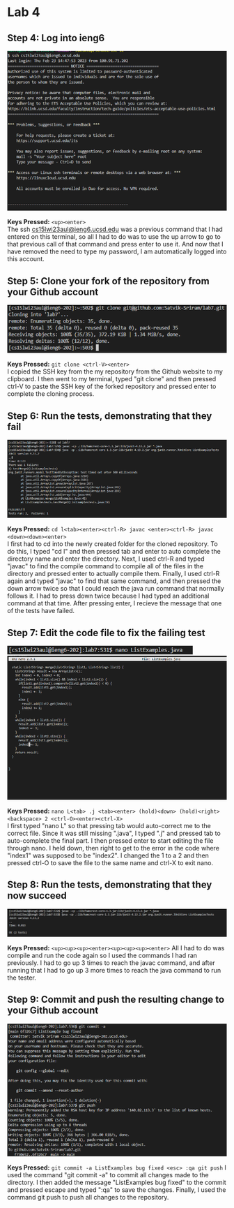 # **Lab 4**

## Step 4: Log into ieng6

![](Lab_4_pic_1.png)

**Keys Pressed:** ```<up><enter>``` \
The ssh cs15lwi23aul@ieng6.ucsd.edu was a previous command that I had entered on this terminal, so all I had to do was to use the up arrow to go to that previous call of that command and press enter to use it. And now that I have removed the need to type my password, I am automatically logged into this account. 
  
## Step 5: Clone your fork of the repository from your Github account

![](Lab_4_pic_2.png)

**Keys Pressed:** ```git clone <ctrl-V><enter>``` \
I copied the SSH key from the my repository from the Github website to my clipboard. I then went to my terminal, typed "git clone" and then pressed ctrl-V to paste the SSH key of the forked repository and pressed enter to complete the cloning process. 

## Step 6: Run the tests, demonstrating that they fail

![](Lab_4_pic_3.png)

**Keys Pressed:** ```cd l<tab><enter><ctrl-R> javac <enter><ctrl-R> javac <down><down><enter>``` \
I first had to cd into the newly created folder for the cloned repository. To do this, I typed "cd l" and then pressed tab and enter to auto complete the directory name and enter the directory. Next, I used ctrl-R and typed "javac" to find the compile command to compile all of the files in the directory and pressed enter to actually compile them. Finally, I used ctrl-R again and typed "javac" to find that same command, and then pressed the down arrow twice so that I could reach the java run command that normally follows it. I had to press down twice because I had typed an additional command at that time. After pressing enter, I recieve the message that one of the tests have failed. 

## Step 7: Edit the code file to fix the failing test

![](Lab_4_pic_4.png)
![](Lab_4_pic_5.png)

**Keys Pressed:** ```nano L<tab> .j <tab><enter> (hold)<down> (hold)<right><backspace> 2 <ctrl-O><enter><ctrl-X>``` \
I first typed "nano L" so that pressing tab would auto-correct me to the correct file. Since it was still missing ".java", I typed ".j" and pressed tab to auto-complete the final part. I then pressed enter to start editing the file through nano. I held down, then right to get to the error in the code where "index1" was supposed to be "index2". I changed the 1 to a 2 and then pressed ctrl-O to save the file to the same name and ctrl-X to exit nano. 

## Step 8: Run the tests, demonstrating that they now succeed

![](Lab_4_pic_6.png)

**Keys Pressed:** ```<up><up><up><enter><up><up><up><enter>```
All I had to do was compile and run the code again so I used the commands I had ran previously. I had to go up 3 times to reach the javac command, and after running that I had to go up 3 more times to reach the java command to run the tester.

## Step 9: Commit and push the resulting change to your Github account

![](Lab_4_pic_7.png)

**Keys Pressed:** ```git commit -a ListExamples bug fixed <esc> :qa git push```
I used the command "git commit -a" to commit all changes made to the directory. I then added the message "ListExamples bug fixed" to the commit and pressed escape and typed ":qa" to save the changes. Finally, I used the command git push to push all changes to the repository. 

